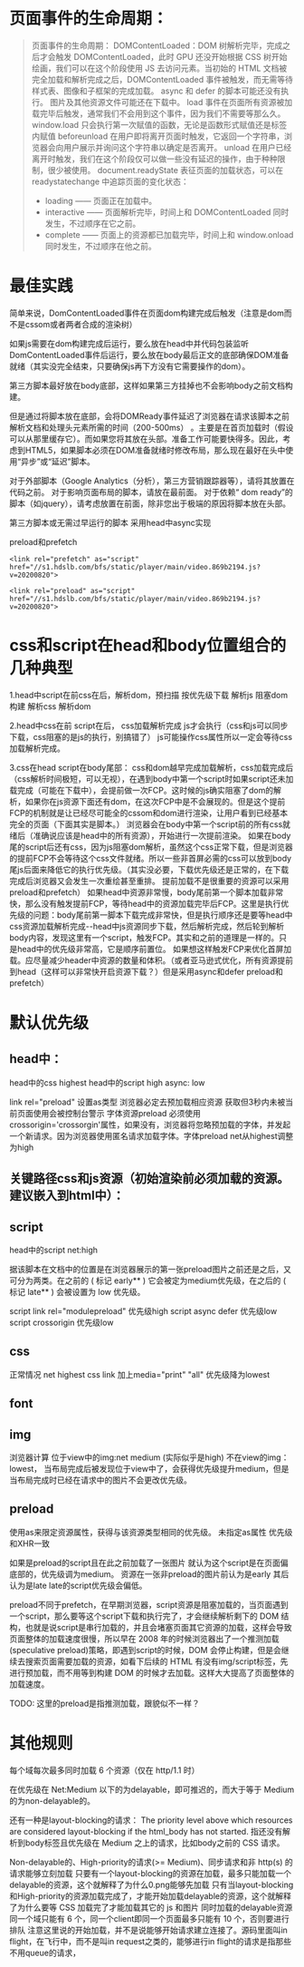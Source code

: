 # 页面事件的生命周期：
> 页面事件的生命周期：
> DOMContentLoaded：DOM 树解析完毕，完成之后才会触发 DOMContentLoaded，此时 GPU 还没开始根据 CSS 树开始绘画，我们可以在这个阶段使用 JS 去访问元素。当初始的 HTML 文档被完全加载和解析完成之后，DOMContentLoaded 事件被触发，而无需等待样式表、图像和子框架的完成加载。
> async 和 defer 的脚本可能还没有执行。
> 图片及其他资源文件可能还在下载中。
> load 事件在页面所有资源被加载完毕后触发，通常我们不会用到这个事件，因为我们不需要等那么久。window.load 只会执行第一次赋值的函数，无论是函数形式赋值还是标签内赋值 <body onload="alert('d');">
> beforeunload 在用户即将离开页面时触发，它返回一个字符串，浏览器会向用户展示并询问这个字符串以确定是否离开。
> unload 在用户已经离开时触发，我们在这个阶段仅可以做一些没有延迟的操作，由于种种限制，很少被使用。
> document.readyState 表征页面的加载状态，可以在 readystatechange 中追踪页面的变化状态：
> - loading —— 页面正在加载中。
> - interactive —— 页面解析完毕，时间上和 DOMContentLoaded 同时发生，不过顺序在它之前。
> - complete —— 页面上的资源都已加载完毕，时间上和 window.onload 同时发生，不过顺序在他之前。

# 最佳实践
简单来说，DomContentLoaded事件在页面dom构建完成后触发（注意是dom而不是cssom或者两者合成的渲染树）

如果js需要在dom构建完成后运行，要么放在head中并代码包装监听DomContentLoaded事件后运行，要么放在body最后正文的底部确保DOM准备就绪（其实没完全结束，只要确保js再下方没有它需要操作的dom）。

第三方脚本最好放在body底部，这样如果第三方挂掉也不会影响body之前文档构建。

但是通过将脚本放在底部，会将DOMReady事件延迟了浏览器在请求该脚本之前解析文档和处理头元素所需的时间（200-500ms） 。主要是在首页加载时（假设可以从那里缓存它）。而如果您将其放在头部。准备工作可能要快得多。因此，考虑到HTML5，如果脚本必须在DOM准备就绪时修改布局，那么现在最好在头中使用“异步”或“延迟”脚本。

对于外部脚本（Google Analytics（分析），第三方营销跟踪器等），请将其放置在</body>代码之前。
对于影响页面布局的脚本，请放在最前面。
对于依赖“ dom ready”的脚本（如jquery），请考虑放置在</body>前面，除非您出于极端的原因将脚本放在头部。



第三方脚本或无需过早运行的脚本 采用head中async实现



preload和prefetch

`<link rel="prefetch" as="script" href="//s1.hdslb.com/bfs/static/player/main/video.869b2194.js?v=20200820">`

`<link rel="preload" as="script" href="//s1.hdslb.com/bfs/static/player/main/video.869b2194.js?v=20200820">`


# css和script在head和body位置组合的几种典型
1.head中script在前css在后，解析dom，预扫描
    按优先级下载
    解析js 阻塞dom构建
    解析css 解析dom

2.head中css在前 script在后， css加载解析完成 js才会执行（css和js可以同步下载，css阻塞的是js的执行，别搞错了） js可能操作css属性所以一定会等待css加载解析完成。

3.css在head script在body尾部：
    css和dom越早完成加载解析，css加载完成后（css解析时间极短，可以无视），在遇到body中第一个script时如果script还未加载完成（可能在下载中），会提前做一次FCP。这时候的js确实阻塞了dom的解析，如果你在js资源下面还有dom，在这次FCP中是不会展现的。但是这个提前FCP的机制就是让已经尽可能全的cssom和dom进行渲染，让用户看到已经基本完全的页面（下面其实是脚本。）
    浏览器会在body中第一个script前的所有css就绪后（准确说应该是head中的所有资源），开始进行一次提前渲染。
    如果在body尾的script后还有css，因为js阻塞dom解析，虽然这个css正常下载，但是浏览器的提前FCP不会等待这个css文件就绪。所以一些非首屏必需的css可以放到body尾js后面来降低它的执行优先级。（其实没必要，下载优先级还是正常的，在下载完成后浏览器又会发生一次重绘甚至重排。 提前加载不是很重要的资源可以采用preload和prefetch）
    如果head中资源非常慢，body尾前第一个脚本加载非常快，那么没有触发提前FCP，等待head中的资源加载完毕后FCP。这里是执行优先级的问题：body尾前第一脚本下载完成非常快，但是执行顺序还是要等head中css资源加载解析完成--head中js资源同步下载，然后解析完成，然后轮到解析body内容，发现这里有一个script，触发FCP。其实和之前的道理是一样的。只是head中的优先级非常高，它是顺序前置位。
    如果想这样触发FCP来优化首屏加载。应尽量减少header中资源的数量和体积。（或者亚马逊式优化，所有资源提前到head（这样可以非常快开启资源下载？）但是采用async和defer preload和prefetch）
    
    
# 默认优先级
## head中：
head中的css highest
head中的script high
    async: low

link rel="preload" 设置as类型 浏览器必定去预加载相应资源 获取但3秒内未被当前页面使用会被控制台警示
    字体资源preload 必须使用crossorigin='crossorgin'属性，如果没有，浏览器将忽略预加载的字体，并发起一个新请求。因为浏览器使用匿名请求加载字体。字体preload net从highest调整为high
    
## 关键路径css和js资源（初始渲染前必须加载的资源。建议嵌入到html中）：

## script
head中的script net:high 

据该脚本在文档中的位置是在浏览器展示的第一张preload图片之前还是之后，又可分为两类。在之前的 ( 标记 early** ) 它会被定为medium优先级，在之后的 ( 标记 late** ) 会被设置为 low 优先级。

script link rel="modulepreload" 优先级high
script async defer  优先级low
script crossorigin   优先级low

## css
正常情况 net highest
css link 加上media="print" "all" 优先级降为lowest
## font

## img
浏览器计算 位于view中的img:net medium (实际似乎是high)
不在view的img：lowest，
当布局完成后被发现位于view中了，会获得优先级提升medium，但是当布局完成时已经在请求中的图片不会更改优先级。

## preload
使用as来限定资源属性，获得与该资源类型相同的优先级。
未指定as属性 优先级和XHR一致

如果是preload的script且在此之前加载了一张图片 就认为这个script是在页面偏底部的，优先级调为medium。
资源在一张非preload的图片前认为是early 其后认为是late late的script优先级会偏低。

preload不同于prefetch，在早期浏览器，script资源是阻塞加载的，当页面遇到一个script，那么要等这个script下载和执行完了，才会继续解析剩下的 DOM 结构，也就是说script是串行加载的，并且会堵塞页面其它资源的加载，这样会导致页面整体的加载速度很慢，所以早在 2008 年的时候浏览器出了一个推测加载(speculative preload)策略，即遇到script的时候，DOM 会停止构建，但是会继续去搜索页面需要加载的资源，如看下后续的 HTML 有没有img/script标签，先进行预加载，而不用等到构建 DOM 的时候才去加载。这样大大提高了页面整体的加载速度。

TODO: 这里的preload是指推测加载，跟<link rel="preload">貌似不一样？


# 其他规则

每个域每次最多同时加载 6 个资源（仅在 http/1.1 时）

在优先级在 Net:Medium 以下的为delayable，即可推迟的，而大于等于 Medium 的为non-delayable的。

还有一种是layout-blocking的请求：
The priority level above which resources are considered layout-blocking if the html_body has not started. 指还没有解析到body标签且优先级在 Medium 之上的请求，比如body之前的 CSS 请求。

Non-delayable的、High-priority的请求(>= Medium)、同步请求和非 http(s) 的请求能够立刻加载
只要有一个layout-blocking的资源在加载，最多只能加载一个delayable的资源，这个就解释了为什么0.png能够先加载
只有当layout-blocking和High-priority的资源加载完成了，才能开始加载delayable的资源，这个就解释了为什么要等 CSS 加载完了才能加载其它的 js 和图片
同时加载的delayable资源同一个域只能有 6 个，同一个client即同一个页面最多只能有 10 个，否则要进行排队
注意这里说的开始加载，并不是说能够开始请求建立连接了。源码里面叫in flight，在飞行中，而不是叫in request之类的，能够进行in flight的请求是指那些不用queue的请求，
